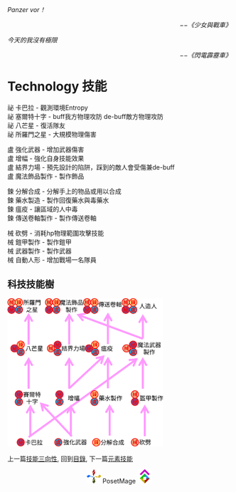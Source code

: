 *Panzer vor！*  
<p align="right"><i>−−《少女與戰車》</i></p>

*今天的我沒有極限*  
<p align="right"><i>−−《閃電霹靂車》</i></p>

# Technology 技能  
祕 卡巴拉 - 觀測環境Entropy  
祕 塞爾特十字 -  buff我方物理攻防 de-buff敵方物理攻防  
祕 八芒星 - 復活隊友  
祕 所羅門之星 - 大規模物理傷害  

盧 強化武器 - 增加武器傷害  
盧 增幅 - 強化自身技能效果  
盧 結界力場 - 預先設計的陷阱，踩到的敵人會受傷兼de-buff  
盧 魔法飾品製作 - 製作飾品  

鍊 分解合成 - 分解手上的物品或用以合成  
鍊 藥水製造 - 製作回復藥水與毒藥水  
鍊 瘟疫 - 讓區域的人中毒  
鍊 傳送卷軸製作 - 製作傳送卷軸  

械 砍劈 - 消耗hp物理範圍攻擊技能  
械 鎧甲製作 - 製作鎧甲  
械 武器製作 - 製作武器  
械 自動人形 - 增加戰場一名隊員  

## 科技技能樹
<img src="./TechSkillTree.svg" Width="350" />


上一篇[技能三向性](../Triality), 
回到[目錄](/Handbook/#ch-3-god-view), 
下一篇[元素技能](../Element)


<p align="center"><img src="/Icon/Design/4Element.svg" Height="32" /> PosetMage <img src="/Icon/Transparent/POM.png" Height="32" /></p>
